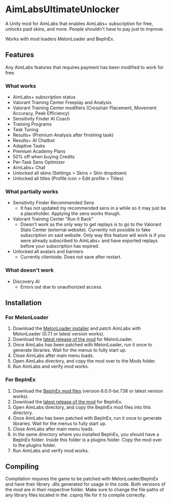
# AimLabsUltimateUnlocker
A Unity mod for AimLabs that enables AimLabs+ subscription for free, unlocks paid skins, and more. People shouldn't have to pay just to improve.

Works with mod loaders MelonLoader and BepInEx.

## Features
Any AimLabs features that requires payment has been modified to work for free.

### What works
* AimLabs+ subscription status
* Valorant Training Center Freeplay and Analysis
* Valorant Training Center modifiers (Crosshair Placement, Movement Accuracy, Peek Efficiency)
* Sensitivity Finder AI Coach
* Training Programs
* Task Tuning
* Results+ (Premium Analysis after finishing task)
* Results+ AI Chatbot
* Adaptive Tasks
* Premium Academy Plans
* 50% off when buying Credits
* Per-Task Sens Optimizer
* AimLabs+ Chat
* Unlocked all skins (Settings > Skins > Skin dropdown)
* Unlocked all titles (Profile icon > Edit profile > Titles)

### What partially works
* Sensitivity Finder Recommended Sens
	* It has not updated my recommended sens in a while so it may just be a placeholder. Applying the sens works though.
* Valorant Training Center "Run It Back"
	* Doesn't work as the only way to get replays is to go to the Valorant Stats Center (external website). Currently not possible to fake subscription on said website. Only way this feature will work is if you were already subscribed to AimLabs+ and have exported replays before your subscription has expired.
* Unlocked all avatars and banners
	* Currently clientside. Does not save after restart.

### What doesn't work
* Discovery AI
	* Errors out due to unauthorized access.

## Installation
### For MelonLoader
1. Download the [MelonLoader installer](https://github.com/LavaGang/MelonLoader/releases/tag/v0.7.1) and patch AimLabs with MelonLoader (0.7.1 or latest version works).
2. Download the [latest release of the mod](https://github.com/accountrev/AimLabsUltimateUnlocker/releases/latest) for MelonLoader.
3. Once AimLabs has been patched with MelonLoader, run it once to generate libraries. Wait for the menus to fully start up.
4. Close AimLabs after main menu loads.
5. Open AimLabs directory, and copy the mod over to the Mods folder.
6. Run AimLabs and verify mod works.

### For BepInEx
1. Download the [BepInEx mod files](https://builds.bepinex.dev/projects/bepinex_be) (version 6.0.0-be.738 or latest version works).
2. Download the [latest release of the mod](https://github.com/accountrev/AimLabsUltimateUnlocker/releases/latest) for BepInEx.
3. Open AimLabs directory, and copy the BepInEx mod files into this directory.
4. Once AimLabs has been patched with BepInEx, run it once to generate libraries. Wait for the menus to fully start up.
5. Close AimLabs after main menu loads.
6. In the same directory where you installed BepInEx, you should have a BepInEx folder. Inside this folder is a plugins folder. Copy the mod over to the plugins folder.
7. Run AimLabs and verify mod works.

## Compiling
Compilation requires the game to be patched with MelonLoader/BepInEx and have their library .dlls generated for usage in the code.
Both versions of the mod are in their respective folder.
Make sure to change the file paths of any library files located in the .csproj file for it to compile correctly.
